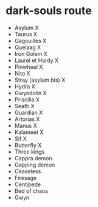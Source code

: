 dark-souls route
==========
- Asylum                X
- Taurus                X
- Gagouilles            X
- Quelaag               X
- Iron Golem            X
- Laurel et Hardy       X
- Pinwheel		X
- Nito			X
- Stray (asylum bis)	X
- Hydra			X
- Gwyndolin		X
- Priscilla		X
- Seath			X
- Guardian		X
- Artorias		X
- Manus			X
- Kalameet		X
- Sif			X
- Butterfly		X
- Three kings
- Cappra demon
- Gapping demon
- Ceaseless
- Firesage
- Centipede
- Bed of chaos
- Gwyn
